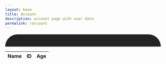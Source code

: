 ```yaml
---
layout: base
title: Account
description: account page with user data
permalink: /account
---
```


<div id="userData">
</div>

<!-- HTML table fragment for page -->
<table>
  <thead>
  <tr>
    <th>Name</th>
    <th>ID</th>
    <th>Age</th>
  </tr>
  </thead>
  <tbody id="result">
    <!-- javascript generated data -->
  </tbody>
</table>

<!-- Script is layed out in a sequence (no function) and will execute when page is loaded -->
<script>

  function userDbRequest() {

    // prepare HTML result container for new output
    const resultContainer = document.getElementById("result");

    // set options for cross origin header request
    const options = {
      method: 'GET', // *GET, POST, PUT, DELETE, etc.
      mode: 'cors', // no-cors, *cors, same-origin
      cache: 'default', // *default, no-cache, reload, force-cache, only-if-cached
      credentials: 'include', // include, *same-origin, omit
      headers: {
        'Content-Type': 'application/json',
      },
    };

    // fetch the API
    fetch("http://localhost:8085/api/person/", options)
      // response is a RESTful "promise" on any successful fetch
      .then(response => {
        // check for response errors and display
        if (response.status !== 200) {
            const errorMsg = 'Database response error: ' + response.status;
            console.log(errorMsg);
            const tr = document.createElement("tr");
            const td = document.createElement("td");
            td.innerHTML = errorMsg;
            tr.appendChild(td);
            resultContainer.appendChild(tr);
            return;
        }
        // valid response will contain json data
        response.json().then(data => {
            console.log(data);
            for (const row of data) {
              // tr and td build out for each row
              const tr = document.createElement("tr");
              const name = document.createElement("td");
              const id = document.createElement("td");
              const age = document.createElement("td");
              // data is specific to the API
              name.innerHTML = row.name;
              id.innerHTML = row.email;
              age.innerHTML = row.age;
              // this build td's into tr
              tr.appendChild(name);
              tr.appendChild(id);
              tr.appendChild(age);
              // add HTML to container
              resultContainer.appendChild(tr);
            }
        })
    })
    // catch fetch errors (ie ACCESS to server blocked)
    .catch(err => {
      console.error(err);
      const tr = document.createElement("tr");
      const td = document.createElement("td");
      td.innerHTML = err + ": " + url;
      tr.appendChild(td);
      resultContainer.appendChild(tr);
    });
  }

  function fetchUserData() {
      var requestOptions = {
        method: 'GET',
        mode: 'cors',
        cache: 'default',
        credentials: 'include',
      };

      fetch("http://localhost:8085/api/person/jwt", requestOptions)
        .then(response => {
                if (!response.ok) {
                    const errorMsg = 'Login error: ' + response.status;
                    console.log(errorMsg);

                    switch (response.status) {
                        case 401:
                            alert("Please log into or make an account");
                            window.location.href = "http://127.0.0.1:4100/Login-Lesson/loginSignup";
                            break;
                        case 403:
                            alert("Access forbidden. You do not have permission to access this resource.");
                            break;
                        case 404:
                            alert("User not found. Please check your credentials.");
                            break;
                        // Add more cases for other status codes as needed
                        default:
                            alert("Login failed. Please try again later.");
                    }

                    return Promise.reject('Login failed');
                }
                return response.json();
                // Success!!!
            })
        .then(data => {
          // Display user data above the table
          const userDataContainer = document.getElementById("userData");
          userDataContainer.innerHTML = `
            <img src="/Login-Lesson/images/defaultUser.png" width="250" height="250">
            <h1><strong>${data.name}</strong></h1>
            <p>Email: ${data.email}</p>
            <p>Age: ${data.age}</p>
            <p>ID: ${data.id}</p>
            <button onclick="signOut()">Sign Out</button>
          `;
          console.log(data);
        })
        .catch(error => console.log('error', error));
  }

  function clearCookie(name, domain, path) {
    // Set the expiration date to a past date
    document.cookie = `${name}=; expires=Thu, 01 Jan 1970 00:00:00 UTC; domain=${domain}; path=${path}; HttpOnly=${true}; Secure=${true}; SameSite=None`;
}

// Call the function with your cookie details
clearCookie('jwt', 'localhost', '/');


  function signOut() {
    console.log("signout called");
    clearCookie('jwt', 'localhost', '/');
  }

  window.onload = function() {
    fetchUserData();
    userDbRequest();
  }
</script>

<style>
  #userData {
    text-align: center;
    background-color: #242222;
    color: white;
    padding: 20px;
    border-radius: 50px 50px 0px 0px;
  }
</style>